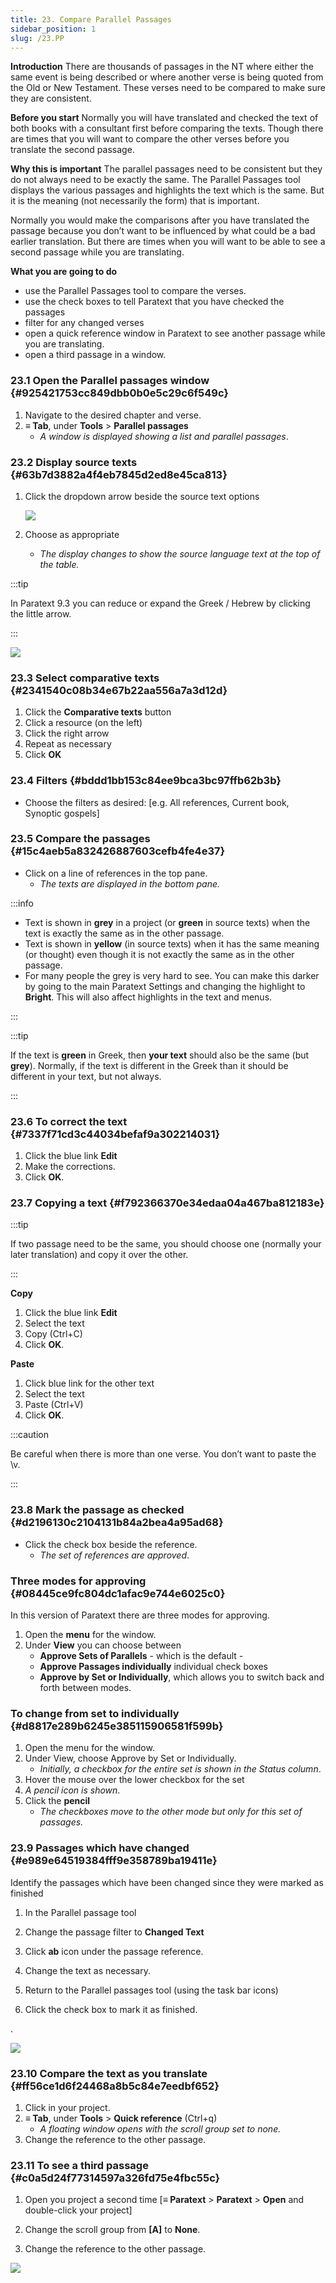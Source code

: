 ```yaml
---
title: 23. Compare Parallel Passages
sidebar_position: 1
slug: /23.PP
---
```




**Introduction** There are thousands of passages in the NT where either the same event is being described or where another verse is being quoted from the Old or New Testament. These verses need to be compared to make sure they are consistent.


**Before you start** Normally you will have translated and checked the text of both books with a consultant first before comparing the texts. Though there are times that you will want to compare the other verses before you translate the second passage.


**Why this is important** The parallel passages need to be consistent but they do not always need to be exactly the same. The Parallel Passages tool displays the various passages and highlights the text which is the same. But it is the meaning (not necessarily the form) that is important.


Normally you would make the comparisons after you have translated the passage because you don’t want to be influenced by what could be a bad earlier translation. But there are times when you will want to be able to see a second passage while you are translating.


**What you are going to do**

- use the Parallel Passages tool to compare the verses.
- use the check boxes to tell Paratext that you have checked the passages
- filter for any changed verses
- open a quick reference window in Paratext to see another passage while you are translating.
- open a third passage in a window.

### 23.1 Open the Parallel passages window {#925421753cc849dbb0b0e5c29c6f549c}

1. Navigate to the desired chapter and verse.
1. **≡ Tab**, under **Tools** &gt; **Parallel passages**
    - _A window is displayed showing a list and parallel passages_.

### 23.2 Display source texts {#63b7d3882a4f4eb7845d2ed8e45ca813}

1. Click the dropdown arrow beside the source text options

    ![](./586542551.png)

1. Choose as appropriate
    - _The display changes to show the source language text at the top of the table._

:::tip

In Paratext 9.3 you can reduce or expand the Greek / Hebrew by clicking the little arrow.

:::




![](./406509394.png)


### 23.3 Select comparative texts {#2341540c08b34e67b22aa556a7a3d12d}

1. Click the **Comparative texts** button
1. Click a resource (on the left)
1. Click the right arrow
1. Repeat as necessary
1. Click **OK**

### 23.4 Filters {#bddd1bb153c84ee9bca3bc97ffb62b3b}

- Choose the filters as desired: [e.g. All references, Current book, Synoptic gospels]

### 23.5 Compare the passages {#15c4aeb5a832426887603cefb4fe4e37}

- Click on a line of references in the top pane.
    - _The texts are displayed in the bottom pane._

:::info

- Text is shown in **grey** in a project (or **green** in source texts) when the text is exactly the same as in the other passage.
- Text is shown in **yellow** (in source texts) when it has the same meaning (or thought) even though it is not exactly the same as in the other passage.
- For many people the grey is very hard to see. You can make this darker by going to the main Paratext Settings and changing the highlight to **Bright**. This will also affect highlights in the text and menus.

:::


:::tip

If the text is **green** in Greek, then **your text** should also be the same (but **grey**). Normally, if the text is different in the Greek than it should be different in your text, but not always.

:::




### 23.6 To correct the text {#7337f71cd3c44034befaf9a302214031}

1. Click the blue link **Edit**
1. Make the corrections.
1. Click **OK**.

### 23.7 Copying a text {#f792366370e34edaa04a467ba812183e}


:::tip

If two passage need to be the same, you should choose one (normally your later translation) and copy it over the other.

:::




**Copy**

1. Click the blue link **Edit**
1. Select the text
1. Copy (Ctrl+C)
1. Click **OK**.

**Paste**

1. Click blue link for the other text
1. Select the text
1. Paste (Ctrl+V)
1. Click **OK**.

:::caution

Be careful when there is more than one verse. You don’t want to paste the \v.

:::




### 23.8 Mark the passage as checked {#d2196130c2104131b84a2bea4a95ad68}

- Click the check box beside the reference.
    - _The set of references are approved_.

### Three modes for approving {#08445ce9fc804dc1afac9e744e6025c0}


In this version of Paratext there are three modes for approving.

1. Open the **menu** for the window.
1. Under **View** you can choose between
    - **Approve Sets of Parallels** - which is the default -
    - **Approve Passages individually** individual check boxes
    - **Approve by Set or Individually**, which allows you to switch back and forth between modes.

### To change from set to individually {#d8817e289b6245e385115906581f599b}

1. Open the menu for the window.
1. Under View, choose Approve by Set or Individually.
    - _Initially, a checkbox for the entire set is shown in the Status column_.
1. Hover the mouse over the lower checkbox for the set
1. _A pencil icon is shown_.
1. Click the **pencil**
    - _The checkboxes move to the other mode but only for this set of passages._

### 23.9 Passages which have changed {#e989e64519384fff9e358789ba19411e}


Identify the passages which have been changed since they were marked as finished


<div class='notion-row'>
<div class='notion-column' style={{width: 'calc((100% - (min(32px, 4vw) * 1)) * 0.5)'}}>

1. In the Parallel passage tool

1. Change the passage filter to **Changed Text**

1. Click **ab** icon under the passage reference.

1. Change the text as necessary.

1. Return to the Parallel passages tool (using the task bar icons)

1. Click the check box to mark it as finished.

</div><div className='notion-spacer'></div>

<div class='notion-column' style={{width: 'calc((100% - (min(32px, 4vw) * 1)) * 0.5)'}}>

.

![](./1103066999.png)

</div><div className='notion-spacer'></div>
</div>

### 23.10 Compare the text as you translate {#ff56ce1d6f24468a8b5c84e7eedbf652}

1. Click in your project.
1. **≡ Tab**, under **Tools** &gt; **Quick reference** (Ctrl+q)
    - _A floating_ _window_ _opens with the scroll group set to none._
1. Change the reference to the other passage.

### 23.11 To see a third passage {#c0a5d24f77314597a326fd75e4fbc55c}


<div class='notion-row'>
<div class='notion-column' style={{width: 'calc((100% - (min(32px, 4vw) * 1)) * 0.5)'}}>

1. Open you project a second time [**≡ Paratext** > **Paratext** > **Open** and double-click your project]

1. Change the scroll group from **[A]** to **None**.

1. Change the reference to the other passage.

</div><div className='notion-spacer'></div>

<div class='notion-column' style={{width: 'calc((100% - (min(32px, 4vw) * 1)) * 0.5)'}}>

![](./1458375744.png)

</div><div className='notion-spacer'></div>
</div>

